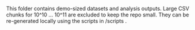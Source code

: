 This folder contains demo-sized datasets and analysis outputs.
Large CSV chunks for 10^10 … 10^11 are excluded to keep the repo small. 
They can be re-generated locally using the scripts in /scripts .

